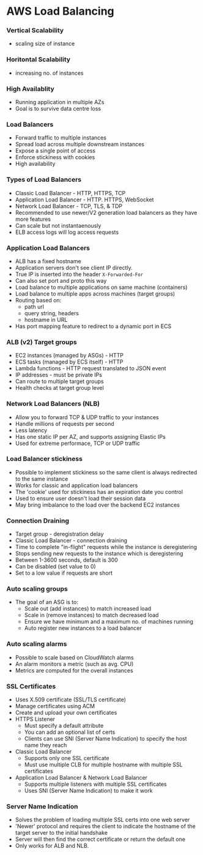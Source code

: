 # AWS Load Balancing

### Vertical Scalability 
- scaling size of instance

### Horitontal Scalability 
- increasing no. of instances

### High Availablity 
- Running application in multiple AZs
- Goal is to survive data centre loss

### Load Balancers
- Forward traffic to multiple instances
- Spread load across multiple downstream instances
- Expose a single point of access
- Enforce stickiness with cookies
- High availability

### Types of Load Balancers
- Classic Load Balancer - HTTP, HTTPS, TCP
- Application Load Balancer - HTTP. HTTPS, WebSocket
- Network Load Balancer - TCP, TLS, & TDP
- Recommended to use newer/V2 generation load balancers as they have more features
- Can scale but not instantaenously 
- ELB access logs will log access requests

### Application Load Balancers
- ALB has a fixed hostname
- Application servers don't see client IP directly. 
- True IP is inserted into the header `X-Forwarded-For`
- Can also set port and proto this way
- Load balance to multiple applications on same machine (containers)
- Load balance to multiple apps across machines (target groups)
- Routing based on:
    - path url
    - query string, headers
    - hostname in URL
- Has port mapping feature to redirect to a dynamic port in ECS

### ALB (v2) Target groups
- EC2 instances (managed by ASGs) - HTTP
- ECS tasks (managed by ECS itself) - HTTP
- Lambda functions - HTTP request translated to JSON event
- IP addresses - must be private IPs
- Can route to multiple target groups
- Health checks at target group level

### Network Load Balancers (NLB)
- Allow you to forward TCP & UDP traffic to your instances
- Handle millions of requests per second
- Less latency
- Has one static IP per AZ, and supports assigning Elastic IPs
- Used for extreme performace, TCP or UDP traffic

### Load Balancer stickiness
- Possible to implement stickiness so the same client is always redirected to the same instance
- Works for classic and application load balancers
- The 'cookie' used for stickiness has an expiration date you control
- Used to ensure user doesn't load their session data
- May bring imbalance to the load over the backend EC2 instances

### Connection Draining
- Target group - deregistration delay
- Classic Load Balancer - connection draining
- Time to complete "in-flight" requests while the instance is deregistering
- Stops sending new requests to the instance which is deregistering
- Between 1-3600 seconds, default is 300
- Can be disabled (set value to 0)
- Set to a low value if requests are short

### Auto scaling groups
- The goal of an ASG is to:
    - Scale out (add instances) to match increased load
    - Scale in (remove instances) to match decreased load
    - Ensure we have minimum and a maximum no. of machines running
    - Auto register new instances to a load balancer

### Auto scaling alarms
- Possible to scale based on CloudWatch alarms
- An alarm monitors a metric (such as avg. CPU)
- Metrics are computed for the overall instances

### SSL Certificates
- Uses X.509 certificate (SSL/TLS certificate)
- Manage certificates using ACM
- Create and upload your own certificates
- HTTPS Listener
    - Must specify a default attribute
    - You can add an optional list of certs
    - Clients can use SNI (Server Name Indication) to specify the host name they reach
- Classic Load Balancer
    - Supports only one SSL certificate
    - Must use multiple CLB for multiple hostname with multiple SSL certificates
- Application Load Balancer & Network Load Balancer
    - Supports multiple listeners with multiple SSL certificates
    - Uses SNI (Server Name Indication) to make it work

### Server Name Indication
- Solves the problem of loading multiple SSL certs into one web server
- 'Newer' protocol and requires the client to indicate the hostname of the target server to the initial handshake
- Server will then find the correct certificate or return the default one
- Only works for ALB and NLB.
